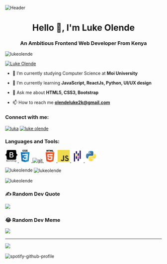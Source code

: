 ![Header](./github-header-image(1).png)

<h1 align="center">Hello 👋, I'm Luke Olende</h1>
<h3 align="center">An Ambitious Frontend Web Developer From Kenya</h3>

<p align="left"> <img src="https://komarev.com/ghpvc/?username=lukeolende&label=Profile%20views&color=0e75b6&style=flat" alt="lukeolende" /> </p>

<p align="left"> <a href="https://twitter.com/luke_olende" target="blank"><img src="https://img.shields.io/twitter/follow/luke_olende?logo=twitter&style=for-the-badge" alt="Luke Olende" /></a> </p>

- 🔭 I’m currently studying Computer Science at **Moi University**

- 🌱 I’m currently learning **JavaScript, ReactJs, Python, UI/UX design**

- 💬 Ask me about **HTML5, CSS3, Bootstrap**

- 📫 How to reach me **olendeluke2k@gmail.com**

<h3 align="left">Connect with me:</h3>
<p align="left">
<a href="https://twitter.com/luke_olende" target="blank"><img align="center" src="https://raw.githubusercontent.com/rahuldkjain/github-profile-readme-generator/master/src/images/icons/Social/twitter.svg" alt="luka" height="30" width="40" /></a>
<a href="https://linkedin.com/in/luke-olende-2k" target="blank"><img align="center" src="https://raw.githubusercontent.com/rahuldkjain/github-profile-readme-generator/master/src/images/icons/Social/linked-in-alt.svg" alt="luke olende" height="30" width="40" /></a>
</p>

<h3 align="left">Languages and Tools:</h3>
<p align="left"> <a href="https://getbootstrap.com" target="_blank" rel="noreferrer"> <img src="https://raw.githubusercontent.com/devicons/devicon/master/icons/bootstrap/bootstrap-plain-wordmark.svg" alt="bootstrap" width="40" height="40"/> </a> <a href="https://www.w3schools.com/css/" target="_blank" rel="noreferrer"> <img src="https://raw.githubusercontent.com/devicons/devicon/master/icons/css3/css3-original-wordmark.svg" alt="css3" width="40" height="40"/> </a> <a href="https://git-scm.com/" target="_blank" rel="noreferrer"> <img src="https://www.vectorlogo.zone/logos/git-scm/git-scm-icon.svg" alt="git" width="40" height="40"/> </a> <a href="https://www.w3.org/html/" target="_blank" rel="noreferrer"> <img src="https://raw.githubusercontent.com/devicons/devicon/master/icons/html5/html5-original-wordmark.svg" alt="html5" width="40" height="40"/> </a> <a href="https://developer.mozilla.org/en-US/docs/Web/JavaScript" target="_blank" rel="noreferrer"> <img src="https://raw.githubusercontent.com/devicons/devicon/master/icons/javascript/javascript-original.svg" alt="javascript" width="40" height="40"/> </a> <a href="https://pandas.pydata.org/" target="_blank" rel="noreferrer"> <img src="https://raw.githubusercontent.com/devicons/devicon/2ae2a900d2f041da66e950e4d48052658d850630/icons/pandas/pandas-original.svg" alt="pandas" width="40" height="40"/> </a> <a href="https://www.python.org" target="_blank" rel="noreferrer"> <img src="https://raw.githubusercontent.com/devicons/devicon/master/icons/python/python-original.svg" alt="python" width="40" height="40"/> </a> </p>

<p><img align="left" src="https://github-readme-stats.vercel.app/api/top-langs?username=lukeolende&show_icons=true&locale=en&layout=compact" alt="lukeolende" /></p>

<p>&nbsp;<img align="center" src="https://github-readme-stats.vercel.app/api?username=lukeolende&show_icons=true&locale=en" alt="lukeolende" /></p>

<p><img align="center" src="https://github-readme-streak-stats.herokuapp.com/?user=lukeolende&" alt="lukeolende" /></p>

### ✍️ Random Dev Quote
![](https://quotes-github-readme.vercel.app/api?type=horizontal&theme=radical)

### 😂 Random Dev Meme
<img src="https://random-memer.herokuapp.com/" width="512px"/>

---
[![](https://visitcount.itsvg.in/api?id=LukeOlende&icon=0&color=0)](https://visitcount.itsvg.in)

<!-- Proudly created with GPRM ( https://gprm.itsvg.in ) -->

![spotify-github-profile](https://spotify-github-profile.vercel.app/api/view?uid=31yfyhmzth6mgq57xyawq6zscl4m&cover_image=true&theme=default&show_offline=true&background_color=121212&interchange=false&bar_color_cover=true)
